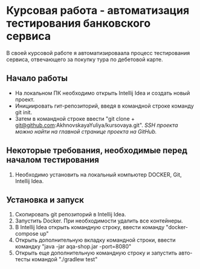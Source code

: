 # Курсовая работа - автоматизация тестирования банковского сервиса
В своей курсовой работе я автоматизироваала процесс тестирования сервиса, отвечающего за покупку тура по дебетовой карте.
## Начало работы
- На локальном ПК необходимо открыть Intellij Idea и создать новый проект. 
- Инициировать гит-репозиторий, введя в командной строке команду git init. 
- Затем в командной строке ввести "git clone + git@github.com:AkhnovskayaYuliya/kursovaya.git".
*SSH проекта можно найти на главной странице проекта на GitHub.* 
## Некоторые требования, необходимые перед началом тестирования
1. Необходимо установить на локальный компьютер DOCKER, Git, Intellij Idea.
## Установка и запуск
1. Скопировать git репозиторий в Intellij Idea.
2. Запустить Docker. При необходимости удалить все контейнеры. 
3. В Intellij Idea открыть командную строку, ввести команду "docker-compose up"
5. Открыть дополнительную вкладку командной строки, ввести командку "java -jar aqa-shop.jar -port=8080"
6. Открыть еще дополнительную командную строку и запустить авто-тесты командой "./gradlew test"
